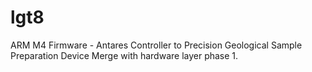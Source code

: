 # lgt8
ARM M4 Firmware - Antares Controller to Precision Geological Sample Preparation Device
Merge with hardware layer phase 1.